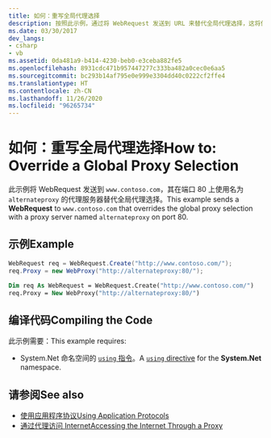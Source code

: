 ```yaml
---
title: 如何：重写全局代理选择
description: 按照此示例，通过将 WebRequest 发送到 URL 来替代全局代理选择，这将使用代理服务器来替代该选择。
ms.date: 03/30/2017
dev_langs:
- csharp
- vb
ms.assetid: 0da481a9-b414-4230-beb0-e3ceba882fe5
ms.openlocfilehash: 8931cdc471b957447277c333ba482a0cec0e6aa5
ms.sourcegitcommit: bc293b14af795e0e999e3304dd40c0222cf2ffe4
ms.translationtype: HT
ms.contentlocale: zh-CN
ms.lasthandoff: 11/26/2020
ms.locfileid: "96265734"
---
```

# <a name="how-to-override-a-global-proxy-selection"></a><span data-ttu-id="0cfdb-103">如何：重写全局代理选择</span><span class="sxs-lookup"><span data-stu-id="0cfdb-103">How to: Override a Global Proxy Selection</span></span>

<span data-ttu-id="0cfdb-104">此示例将 WebRequest 发送到 `www.contoso.com`，其在端口 80 上使用名为 `alternateproxy` 的代理服务器替代全局代理选择。</span><span class="sxs-lookup"><span data-stu-id="0cfdb-104">This example sends a **WebRequest** to `www.contoso.com` that overrides the global proxy selection with a proxy server named `alternateproxy` on port 80.</span></span>  
  
## <a name="example"></a><span data-ttu-id="0cfdb-105">示例</span><span class="sxs-lookup"><span data-stu-id="0cfdb-105">Example</span></span>  
  
```csharp  
WebRequest req = WebRequest.Create("http://www.contoso.com/");  
req.Proxy = new WebProxy("http://alternateproxy:80/");  
```  
  
```vb  
Dim req As WebRequest = WebRequest.Create("http://www.contoso.com/")  
req.Proxy = New WebProxy("http://alternateproxy:80/")  
```  
  
## <a name="compiling-the-code"></a><span data-ttu-id="0cfdb-106">编译代码</span><span class="sxs-lookup"><span data-stu-id="0cfdb-106">Compiling the Code</span></span>  

 <span data-ttu-id="0cfdb-107">此示例需要：</span><span class="sxs-lookup"><span data-stu-id="0cfdb-107">This example requires:</span></span>  
  
- <span data-ttu-id="0cfdb-108">System.Net 命名空间的 [`using` 指令](../../csharp/language-reference/keywords/using-directive.md)。</span><span class="sxs-lookup"><span data-stu-id="0cfdb-108">A [`using` directive](../../csharp/language-reference/keywords/using-directive.md) for the **System.Net** namespace.</span></span>  
  
## <a name="see-also"></a><span data-ttu-id="0cfdb-109">请参阅</span><span class="sxs-lookup"><span data-stu-id="0cfdb-109">See also</span></span>

- [<span data-ttu-id="0cfdb-110">使用应用程序协议</span><span class="sxs-lookup"><span data-stu-id="0cfdb-110">Using Application Protocols</span></span>](using-application-protocols.md)
- [<span data-ttu-id="0cfdb-111">通过代理访问 Internet</span><span class="sxs-lookup"><span data-stu-id="0cfdb-111">Accessing the Internet Through a Proxy</span></span>](accessing-the-internet-through-a-proxy.md)
